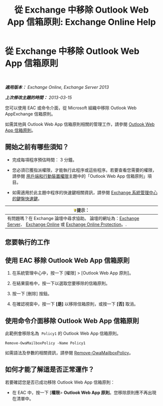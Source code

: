 ﻿---
title: '從 Exchange 中移除 Outlook Web App 信箱原則: Exchange Online Help'
TOCTitle: 從 Exchange 中移除 Outlook Web App 信箱原則
ms:assetid: edab7bac-b62c-4b82-8f21-dcac77cf0e8f
ms:mtpsurl: https://technet.microsoft.com/zh-tw/library/Dd351239(v=EXCHG.150)
ms:contentKeyID: 50474542
ms.date: 05/23/2018
mtps_version: v=EXCHG.150
ms.translationtype: MT
---

# 從 Exchange 中移除 Outlook Web App 信箱原則

 

_**適用版本：** Exchange Online, Exchange Server 2013_

_**上次修改主題的時間：** 2013-03-15_

您可以使用 EAC 或命令介面，從 Microsoft 組織中移除 Outlook Web AppExchange 信箱原則。

如需其他與 Outlook Web App 信箱原則相關的管理工作，請參閱 [Outlook Web App 信箱原則](outlook-web-app-mailbox-policies-exchange-2013-help.md)。

## 開始之前有哪些須知？

  - 完成每項程序預估時間： 3 分鐘。

  - 您必須已獲指派權限，才能執行此程序或這些程序。若要查看您需要的權限，請參閱 [用戶端和行動裝置權限](clients-and-mobile-devices-permissions-exchange-2013-help.md)主題中的「Outlook Web App 信箱原則」項目。

  - 如需適用於此主題中程序的快速鍵相關資訊，請參閱 [Exchange 系統管理中心的鍵盤快速鍵](keyboard-shortcuts-in-the-exchange-admin-center-exchange-online-protection-help.md)。

<table>
<thead>
<tr class="header">
<th><img src="images/Bb124558.tip(EXCHG.150).gif" title="提示" alt="提示" />提示：</th>
</tr>
</thead>
<tbody>
<tr class="odd">
<td>有問題嗎？在 Exchange 論壇中尋求協助。 論壇的網址為：<a href="https://go.microsoft.com/fwlink/p/?linkid=60612">Exchange Server</a>、 <a href="https://go.microsoft.com/fwlink/p/?linkid=267542">Exchange Online</a> 或 <a href="https://go.microsoft.com/fwlink/p/?linkid=285351">Exchange Online Protection</a>。.</td>
</tr>
</tbody>
</table>


## 您要執行的工作

## 使用 EAC 移除 Outlook Web App 信箱原則

1.  在系統管理中心中，按一下 \[權限\] \> \[Outlook Web App 原則\]。

2.  在結果窗格中，按一下以選取您要移除的信箱原則。

3.  按一下 \[刪除\] 按鈕。

4.  在確認視窗中，按一下 **\[是\]** 以移除信箱原則，或按一下 **\[否\]** 取消。

## 使用命令介面移除 Outlook Web App 信箱原則

此範例會移除名為  `Policy1` 的 Outlook Web App 信箱原則。

    Remove-OwaMailboxPolicy -Name Policy1 

如需語法及參數的相關資訊，請參閱 [Remove-OwaMailboxPolicy](https://technet.microsoft.com/zh-tw/library/dd298103\(v=exchg.150\))。

## 如何才能了解這是否正常運作？

若要確認您是否已成功移除 Outlook Web App 信箱原則：

  - 在 EAC 中，按一下 \[**權限**\> **Outlook Web App 原則**。您移除原則應不再出現在清單中。

